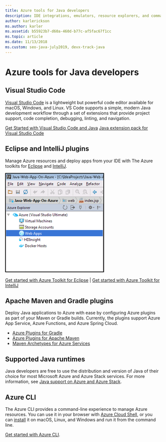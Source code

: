 ```yaml
---
title: Azure tools for Java developers
description: IDE integrations, emulators, resource explorers, and command-line interfaces for Java developers working on Azure.
author: karlerickson
ms.author: karler
ms.assetid: b55923b7-d60a-460d-b77c-af5fac67f1cc
ms.topic: article
ms.date: 11/13/2018
ms.custom: seo-java-july2019, devx-track-java
---
```


# Azure tools for Java developers

## Visual Studio Code

[Visual Studio Code](https://code.visualstudio.com/) is a lightweight but powerful code editor available for macOS, Windows, and Linux. VS Code supports a simple, modern Java development workflow through a set of extensions that provide project support, code completion, debugging, linting, and navigation.

[Get Started with Visual Studio Code and Java](https://code.visualstudio.com/docs/java)
[Java extension pack for Visual Studio Code](https://code.visualstudio.com/docs/java/extensions)

## Eclipse and IntelliJ plugins

Manage Azure resources and deploy apps from your IDE with The Azure toolkits for [Eclipse](../toolkit-for-eclipse/index.yml) and [IntelliJ](../toolkit-for-intellij/index.yml).

![IntelliJ toolkit showing the Azure Explorer](media/intelliJ-azure-explorer.png)

[Get started with Azure Toolkit for Eclipse](/azure/app-service-web/app-service-web-eclipse-create-hello-world-web-app) | [Get started with Azure Toolkit for IntelliJ](/azure/app-service-web/app-service-web-intellij-create-hello-world-web-app)

## Apache Maven and Gradle plugins

Deploy Java applications to Azure with ease by configuring Azure plugins as part of your Maven or Gradle builds. Currently, the plugins support Azure App Service, Azure Functions, and Azure Spring Cloud.

- [Azure Plugins for Gradle](https://github.com/microsoft/azure-gradle-plugins)
- [Azure Plugins for Apache Maven](https://github.com/microsoft/azure-maven-plugins)
- [Maven Archetypes for Azure Services](https://github.com/Microsoft/azure-maven-archetypes)

## Supported Java runtimes

Java developers are free to use the distribution and version of Java of their choice for most Microsoft Azure and Azure Stack services. For more information, see [Java support on Azure and Azure Stack](java-support-on-azure.md).

## Azure CLI

The Azure CLI provides a command-line experience to manage Azure resources. You can use it in your browser with [Azure Cloud Shell](/azure/cloud-shell/overview), or you can [install](/cli/azure/install-azure-cli) it on macOS, Linux, and Windows and run it from the command line.

[Get started with Azure CLI](/cli/azure/get-started-with-azure-cli).
